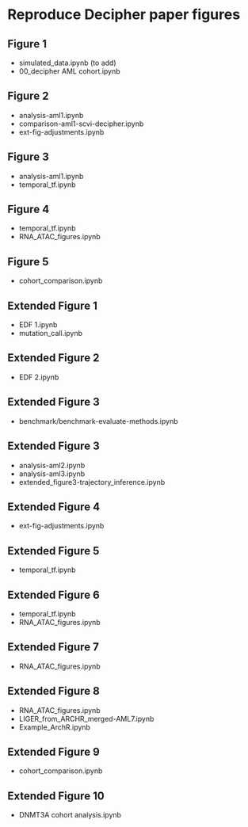 # Reproduce Decipher paper figures

## Figure 1
- simulated_data.ipynb (to add)
- 00_decipher AML cohort.ipynb

## Figure 2
- analysis-aml1.ipynb
- comparison-aml1-scvi-decipher.ipynb
- ext-fig-adjustments.ipynb

## Figure 3
- analysis-aml1.ipynb
- temporal_tf.ipynb
  
## Figure 4
- temporal_tf.ipynb
- RNA_ATAC_figures.ipynb

## Figure 5
- cohort_comparison.ipynb

## Extended Figure 1
- EDF 1.ipynb
- mutation_call.ipynb

## Extended Figure 2
- EDF 2.ipynb

## Extended Figure 3
- benchmark/benchmark-evaluate-methods.ipynb

## Extended Figure 3
- analysis-aml2.ipynb
- analysis-aml3.ipynb
- extended_figure3-trajectory_inference.ipynb

## Extended Figure 4
 - ext-fig-adjustments.ipynb

## Extended Figure 5
- temporal_tf.ipynb

## Extended Figure 6
- temporal_tf.ipynb
- RNA_ATAC_figures.ipynb

## Extended Figure 7
- RNA_ATAC_figures.ipynb

## Extended Figure 8
- RNA_ATAC_figures.ipynb
- LIGER_from_ARCHR_merged-AML7.ipynb
- Example_ArchR.ipynb

## Extended Figure 9
- cohort_comparison.ipynb

## Extended Figure 10
- DNMT3A cohort analysis.ipynb
